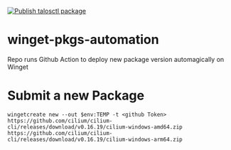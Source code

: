 [![Publish talosctl package](https://github.com/nebula-it/winget-pkgs-automation/actions/workflows/main.yml/badge.svg?branch=main)](https://github.com/nebula-it/winget-pkgs-automation/actions/workflows/main.yml)

# winget-pkgs-automation
Repo runs Github Action to deploy new package version automagically on Winget

# Submit a new Package
```
wingetcreate new --out $env:TEMP -t <github Token> https://github.com/cilium/cilium-cli/releases/download/v0.16.19/cilium-windows-amd64.zip https://github.com/cilium/cilium-cli/releases/download/v0.16.19/cilium-windows-arm64.zip
```